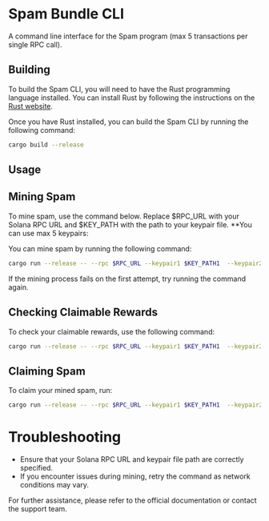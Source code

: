 # Spam Bundle CLI

A command line interface for the Spam program (max 5 transactions per single RPC call).

## Building

To build the Spam CLI, you will need to have the Rust programming language installed. You can install Rust by following the instructions on the [Rust website](https://www.rust-lang.org/tools/install).

Once you have Rust installed, you can build the Spam CLI by running the following command:

```sh
cargo build --release
```

## Usage

## Mining Spam

To mine spam, use the command below. Replace $RPC_URL with your Solana RPC URL and $KEY_PATH with the path to your keypair file. **You can use max 5 keypairs:

You can mine spam by running the following command:

```sh
cargo run --release -- --rpc $RPC_URL --keypair1 $KEY_PATH1  --keypair2 $KEY_PATH2 --keypair3 $KEY_PATH3 --keypair4 $KEY_PATH5 --keypair5 $KEY_PATH5 mine
```

If the mining process fails on the first attempt, try running the command again.

## Checking Claimable Rewards

To check your claimable rewards, use the following command:

```sh
cargo run --release -- --rpc $RPC_URL --keypair1 $KEY_PATH1  --keypair2 $KEY_PATH2 --keypair3 $KEY_PATH3 --keypair4 $KEY_PATH5 --keypair5 $KEY_PATH5 rewards
```

## Claiming Spam

To claim your mined spam, run:

```sh
cargo run --release -- --rpc $RPC_URL --keypair1 $KEY_PATH1  --keypair2 $KEY_PATH2 --keypair3 $KEY_PATH3 --keypair4 $KEY_PATH5 --keypair5 $KEY_PATH5 claim
```

# Troubleshooting
+ Ensure that your Solana RPC URL and keypair file path are correctly specified.
+ If you encounter issues during mining, retry the command as network conditions may vary.

For further assistance, please refer to the official documentation or contact the support team.
